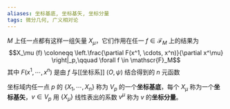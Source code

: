 ```yaml
---
aliases: 坐标基底, 坐标基矢, 坐标分量
tags: 微分几何, 广义相对论
---
```


$M$ 上任一点都有这样一组矢量 $X_\mu$，它们作用在任一 $f\in \mathscr{F}_M$ 上的结果为$$X_\mu (f) \coloneqq \left.\frac{\partial F(x^1, \cdots, x^n)}{\partial x^\mu} \right|_p,\qquad \forall f \in \mathscr{F}_M$$ 其中 $F(x^1, \cdots, x^n)$ 是由 $f$ 与[[坐标系]] $(O,\psi)$ 结合得到的 $n$ 元函数

坐标域内任一点 $p$ 的 $\{X_1, \cdots, X_n\}$ 称为 $V_p$ 的一个**坐标基底**，每个 $X_\mu$ 称为一个**坐标基矢**，$v \in V_p$ 用 $\{X_\mu\}$ 线性表出的系数 $v^\mu$ 称为 $v$ 的**坐标分量**。